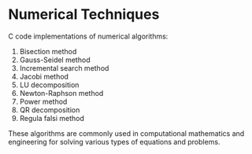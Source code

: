 # Numerical Techniques
C code implementations of numerical algorithms:

1. Bisection method
2. Gauss-Seidel method
3. Incremental search method
4. Jacobi method
5. LU decomposition
6. Newton-Raphson method
7. Power method
8. QR decomposition
9. Regula falsi method

These algorithms are commonly used in computational mathematics and engineering for solving various types of equations and problems.
